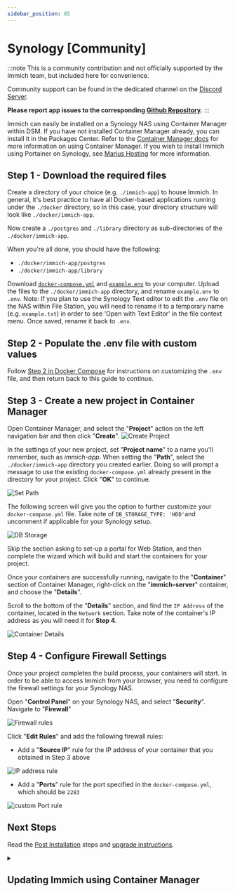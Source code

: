 ```yaml
---
sidebar_position: 85
---
```

# Synology [Community]

:::note
This is a community contribution and not officially supported by the Immich team, but included here for convenience.

Community support can be found in the dedicated channel on the [Discord Server](https://discord.immich.app/).

**Please report app issues to the corresponding [Github Repository](https://github.com/truenas/charts/tree/master/community/immich).**
:::

Immich can easily be installed on a Synology NAS using Container Manager within DSM. If you have not installed Container Manager already, you can install it in the Packages Center. Refer to the [Container Manager docs](https://kb.synology.com/en-us/DSM/help/ContainerManager/docker_desc?version=7) for more information on using Container Manager. If you wish to install Immich using Portainer on Synology, see [Marius Hosting](https://mariushosting.com/how-to-install-immich-on-your-synology-nas/) for more information.

## Step 1 - Download the required files

Create a directory of your choice (e.g. `./immich-app`) to house Immich. In general, it's best practice to have all Docker-based applications running under the `./docker` directory, so in this case, your directory structure will look like `./docker/immich-app`.

Now create a `./postgres` and `./library` directory as sub-directories of the `./docker/immich-app`.

When you're all done, you should have the following:

- `./docker/immich-app/postgres`
- `./docker/immich-app/library`

Download [`docker-compose.yml`](https://github.com/immich-app/immich/releases/latest/download/docker-compose.yml) and [`example.env`](https://github.com/immich-app/immich/releases/latest/download/example.env) to your computer. Upload the files to the `./docker/immich-app` directory, and rename `example.env` to `.env`. Note: If you plan to use the Synology Text editor to edit the `.env` file on the NAS within File Station, you will need to rename it to a temporary name (e.g. `example.txt`) in order to see 'Open with Text Editor' in the file context menu. Once saved, rename it back to `.env`.

## Step 2 - Populate the .env file with custom values

Follow [Step 2 in Docker Compose](/docs/install/docker-compose#step-2---populate-the-env-file-with-custom-values) for instructions on customizing the `.env` file, and then return back to this guide to continue.

## Step 3 - Create a new project in Container Manager

Open Container Manager, and select the "**Project**" action on the left navigation bar and then click "**Create**".
![Create Project](../../static/img/synology-container-manager-create-project.png)

In the settings of your new project, set "**Project name**" to a name you'll remember, such as _immich-app_. When setting the "**Path**", select the `./docker/immich-app` directory you created earlier. Doing so will prompt a message to use the existing `docker-compose.yml` already present in the directory for your project. Click "**OK**" to continue.

![Set Path](../../static/img/synology-container-manager-set-path.png)

The following screen will give you the option to further customize your `docker-compose.yml` file. Take note of `DB_STORAGE_TYPE: 'HDD'`and uncomment if applicable for your Synology setup.

![DB Storage](../../static/img/synology-container-manager-customize-docker-compose.png)

Skip the section asking to set-up a portal for Web Station, and then complete the wizard which will build and start the containers for your project.

Once your containers are successfully running, navigate to the "**Container**" section of Container Manager, right-click on the "**immich-server**" container, and choose the "**Details**".

Scroll to the bottom of the "**Details**" section, and find the `IP Address` of the container, located in the `Network` section. Take note of the container's IP address as you will need it for **Step 4**.

![Container Details](../../static/img/synology-container-manager-container-details.png)

## Step 4 - Configure Firewall Settings

Once your project completes the build process, your containers will start. In order to be able to access Immich from your browser, you need to configure the firewall settings for your Synology NAS.

Open "**Control Panel**" on your Synology NAS, and select "**Security**". Navigate to "**Firewall**"

![Firewall rules](../../static/img/synology-firewall-rules.png)

Click "**Edit Rules**" and add the following firewall rules:

- Add a "**Source IP**" rule for the IP address of your container that you obtained in Step 3 above
  
![IP address rule](../../static/img/synology-ipaddress-firewall-rule.png)

- Add a "**Ports**" rule for the port specified in the `docker-compose.yml`, which should be `2283`
  
![custom Port rule](../../static/img/synology-custom-port-firewall-rule.png)

## Next Steps

Read the [Post Installation](/docs/install/post-install.mdx) steps and [upgrade instructions](/docs/install/upgrading.md).

<details>
  <summary><H2>Updating Immich using Container Manager</H2></summary>
Check the post installation and upgrade instructions at the links above before proceeding with this section.

## Step 1. Backup
Ensure your photos and videos are backed up. Your `.env` settings will define where they are stored. It is recommended you maintain a copy of your current `docker-compose.yml` and `.env` files so that you can compare them with the newer release files. There is no need to delete any files or folders within the `docker` folder when doing a release upgrade unless instructed in the release notes, or you know what you are doing.

## Step 2. Check release notes
Always check the [release notes](https://github.com/immich-app/immich/releases) before proceeding with an update!

## Step 3. Download files
Download the latest versions of [docker-compose.yml](https://github.com/immich-app/immich/releases/latest/download/docker-compose.yml) and [example.env.](https://github.com/immich-app/immich/releases/latest/download/example.env). If you want to move to a specific release, go to the [Immich releases page](https://github.com/immich-app/immich/releases), and scroll down to find the release you want and associated files.

During a release upgrade, `.env` usually does not change unless specified in the release notes. Likewise, depending on which releases you are moving between, there may be no changes to `docker-compose.yml` either. A text comparison tool is useful for seeing the changes.

## Step 4. Stop containers & clean up
Open **Container Manager**. Select **Project** then your Immich app

![Select project](../../static/img/synology-select-proj.png)

Select **Stop**

![Stop project](../../static/img/synology-project-stop.png)

Select **Action** then **Clean**. This removes the containers.

![Clean project](../../static/img/synology-action-clean.png)

Go to **Image** and select **Remove Unused Images**.

![Remove unused](../../static/img/synology-remove-unused.png)

## Step 5. Build
If you need to upload a new `docker-compose.yml` and/or `.env`, upload them to overwrite the existing files under the `docker` folder using Synology File Station. Check whether you need to un-comment `# DB_STORAGE_TYPE:'HDD'` in `docker-compose.yml` for your NAS setup.

After finishing the cleanup and any uploads, go to **Project**, select **Action** then **Build**. This will download, unpack, install and start the containers.

![Build](../../static/img/synology-build.png)

## Step 6. Update firewall rule
The default option is to automatically start the containers once installed. This can cause `immich_server` to run for a few seconds and stop/restart with errors because the firewall rule no longer matches the server IP address.

Go to the **Container** section. Click on `immich_server` and scroll down on **General** to find the IP address.
![Container IP](../../static/img/synology-container-ip.png)

Go to Synology **Control Panel**. Select **Security** and **Firewall**.

![Firewall](../../static/img/synology-fw-rules.png)

In this example the IP addresses mismatch and the firewall rule needs to be edited to match above.

![Edit IP](../../static/img/synology-fw-ipedit.png)
</details>
